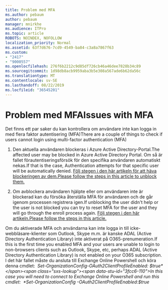 ```yaml
---
title: Problem med MFA
ms.author: pebaum
author: pebaum
manager: mnirkhe
ms.audience: ITPro
ms.topic: article
ROBOTS: NOINDEX, NOFOLLOW
localization_priority: Normal
ms.assetid: 63f7d676-7cd9-4549-ba84-c3a8a7867f63
ms.custom:
- "2417"
- "9000557"
ms.openlocfilehash: 276f6b2212c9d85df726cb46a46dee7828b34c89
ms.sourcegitcommit: 1d98db8acb9959aba3b5e308a567ade6b62da56c
ms.translationtype: MT
ms.contentlocale: sv-SE
ms.lasthandoff: 08/22/2019
ms.locfileid: "36545201"
---
```

# <a name="issues-with-mfa"></a><span data-ttu-id="3fcc6-102">Problem med MFA</span><span class="sxs-lookup"><span data-stu-id="3fcc6-102">Issues with MFA</span></span>
<span data-ttu-id="3fcc6-103">Det finns ett par saker du kan kontrollera om användare inte kan logga in med flera faktor autentisering (MFA)</span><span class="sxs-lookup"><span data-stu-id="3fcc6-103">There are a couple of things to check if users cannot login using multi-factor authentication (MFA)</span></span>

1. <span data-ttu-id="3fcc6-104">Den aktuella användaren blockeras i Azure Active Directory-Portal.</span><span class="sxs-lookup"><span data-stu-id="3fcc6-104">The affected user may be blocked in Azure Active Directory Portal.</span></span> <span data-ttu-id="3fcc6-105">Om så är fallet förautentiseringsförsök för den specifika användaren automatiskt nekas.</span><span class="sxs-lookup"><span data-stu-id="3fcc6-105">If that is the case, Authentication attempts for that specific user will be automatically denied.</span></span> [<span data-ttu-id="3fcc6-106">Följ stegen i den här artikeln för att häva blockeringen av dem.</span><span class="sxs-lookup"><span data-stu-id="3fcc6-106">Please follow the steps in this article to unblock them.</span></span>](https://docs.microsoft.com/azure/active-directory/authentication/howto-mfa-mfasettings#block-and-unblock-users)

2. <span data-ttu-id="3fcc6-107">Om avblockera användaren hjälpte eller om användaren inte är blockerad kan du försöka återställa MFA för användaren och de går igenom processen registrera igen.</span><span class="sxs-lookup"><span data-stu-id="3fcc6-107">If unblocking the user didn't help or the user is not blocked you can try to reset MFA for the user and they will go through the enroll process again.</span></span> [<span data-ttu-id="3fcc6-108">Följ stegen i den här artikeln.</span><span class="sxs-lookup"><span data-stu-id="3fcc6-108">Please follow the steps in this article.</span></span>](https://docs.microsoft.com/azure/active-directory/authentication/howto-mfa-userdevicesettings#require-users-to-provide-contact-methods-again)

<span data-ttu-id="3fcc6-109">Om du aktiverade MFA och användarna kan inte logga in till icke-webbläsare-klienter som Outlook, Skype m.m. är kanske ADAL (Active Directory Authentication Library) inte aktiverat på O365-prenumeration.</span><span class="sxs-lookup"><span data-stu-id="3fcc6-109">If this is the first time you enabled MFA and your users are unable to login to non-browsers clients such as Outlook, Skype, etc, perhaps ADAL (Active Directory Authentication Library) is not enabled on your O365 subscription.</span></span> <span data-ttu-id="3fcc6-110">I det här fallet måste du ansluta till Exchange Online Powershell och köra denna cmdlet:  *Set-OrganizationConfig-OAuth2ClientProfileEnabled: $true*</span><span class="sxs-lookup"><span data-stu-id="3fcc6-110">In this case you will need to connect to Exchange Online Powershell and run this cmdlet:  *Set-OrganizationConfig -OAuth2ClientProfileEnabled:$true*</span></span>